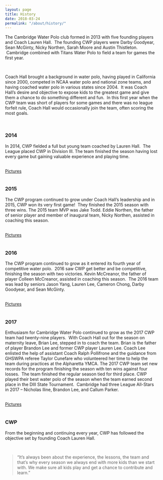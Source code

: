 ```yaml
---
layout: page
title: History
date: 2018-03-24
permalink: "/about/history/"
---
```


The Cambridge Water Polo club formed in 2013 with five founding players and Coach Lauren Hall.  The founding CWP players were Darby Goodyear, Sean McGinty, Nicky Northen, Sarah Moore and Austin Thistleton.  Cambridge combined with Titans Water Polo to field a team for games the first year.

<br>

Coach Hall brought a background in water polo, having played in California since 2000, competed in NCAA water polo and national zone teams, and having coached water polo in various states since 2004.  It was Coach Hall’s desire and objective to expose kids to the greatest game and give them a chance to do something different and fun.  In this first year when the CWP team was short of players for some games and there was no league forfeit rule, Coach Hall would occasionally join the team, often scoring the most goals.

<br>

### 2014
In 2014, CWP fielded a full but young team coached by Lauren Hall.  The League placed CWP in Division III.  The team finished the season having lost every game but gaining valuable experience and playing time.
<br><br>
<div class="col-md-3 mb-2">
<a href="/gallery/2014" class="btn btn-light active w-100 p-10" role="button" aria-pressed="true">Pictures</a>
</div>

<br>

### 2015
The CWP program continued to grow under Coach Hall’s leadership and in 2015, CWP won its very first game!  They finished the 2015 season with three wins.  The 2015 team MVP was Jake Todd. Eddie Northen, the father of senior player and member of inaugural team, Nicky Northen, assisted in coaching this season. 
<br><br>
<div class="col-md-3 mb-2">
<a href="/gallery/2015" class="btn btn-light active w-100 p-10" role="button" aria-pressed="true">Pictures</a>
</div>

<br>

### 2016
The CWP program continued to grow as it entered its fourth year of competitive water polo.  2016 saw CWP get better and be competitive, finishing the season with two victories. Kevin McCreanor, the father of player Colleen McCreanor, assisted in coaching this season.  The 2016 team was lead by seniors Jason Yang, Lauren Lee, Cameron Chong, Darby Goodyear, and Sean McGinty.
<br><br>
<div class="col-md-3 mb-2">
<a href="/gallery/2016" class="btn btn-light active w-100 p-10" role="button" aria-pressed="true">Pictures</a>
</div>

<br>

### 2017
Enthusiasm for Cambridge Water Polo continued to grow as the 2017 CWP team had twenty-nine players.  With Coach Hall out for the season on maternity leave, Brian Lee, stepped in to coach the team.  Brian is the father of player Brandon Lee and former CWP player Lauren Lee.  Coach Lee enlisted the help of assistant Coach Ralph Pollifrone and the guidance from GHSWPA referee Taylor Cunefare who volunteered her time to help the team during practices at the Alpharetta YMCA.
The 2017 CWP team set new records for the program finishing the season with ten wins against four losses.  The team finished the regular season tied for third place.  CWP played their best water polo of the season when the team earned second place in the DIII State Tournament.  Cambridge had three League All-Stars in 2017 – Nicholas Iline, Brandon Lee, and Callum Parker.
<br><br>
<div class="col-md-3 mb-2">
<a href="/gallery/2017" class="btn btn-light active w-100 p-10" role="button" aria-pressed="true">Pictures</a>
</div>

<br>

### CWP
From the beginning and continuing every year, CWP has followed the objective set by founding Coach Lauren Hall.

<br>

> “It’s always been about the experience, the lessons, the team and that’s why every season we always end with more kids than we start with. We make sure all kids play and get a chance to contribute and learn.”
